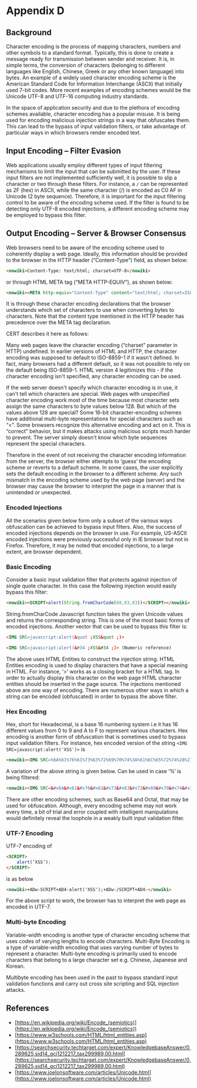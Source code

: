 # Appendix D

## Background

Character encoding is the process of mapping characters, numbers and other symbols to a standard format. Typically, this is done to create a message ready for transmission between sender and receiver. It is, in simple terms, the conversion of characters (belonging to different languages like English, Chinese, Greek or any other known language) into bytes. An example of a widely used character encoding scheme is the American Standard Code for Information Interchange (ASCII) that initially used 7-bit codes. More recent examples of encoding schemes would be the Unicode UTF-8 and UTF-16 computing industry standards.

In the space of application security and due to the plethora of encoding schemes available, character encoding has a popular misuse. It is being used for encoding malicious injection strings in a way that obfuscates them. This can lead to the bypass of input validation filters, or take advantage of particular ways in which browsers render encoded text.

## Input Encoding – Filter Evasion

Web applications usually employ different types of input filtering mechanisms to limit the input that can be submitted by the user. If these input filters are not implemented sufficiently well, it is possible to slip a character or two through these filters. For instance, a `/` can be represented as 2F (hex) in ASCII, while the same character (/) is encoded as C0 AF in Unicode (2 byte sequence). Therefore, it is important for the input filtering control to be aware of the encoding scheme used. If the filter is found to be detecting only UTF-8 encoded injections, a different encoding scheme may be employed to bypass this filter.

## Output Encoding – Server & Browser Consensus

Web browsers need to be aware of the encoding scheme used to coherently display a web page. Ideally, this information should be provided to the browser in the HTTP header (“Content-Type”) field, as shown below:

``` html
<nowiki>Content-Type: text/html; charset=UTF-8</nowiki>
```

or through HTML META tag (“META HTTP-EQUIV”), as shown below:

``` html
<nowiki><META http-equiv="Content-Type" content="text/html; charset=ISO-8859-1"></nowiki>
```

It is through these character encoding declarations that the browser understands which set of characters to use when converting bytes to characters. Note that the content type mentioned in the HTTP header has precedence over the META tag declaration.

CERT describes it here as follows:

Many web pages leave the character encoding (“charset” parameter in HTTP) undefined. In earlier versions of HTML and HTTP, the character encoding was supposed to default to ISO-8859-1 if it wasn't defined. In fact, many browsers had a different default, so it was not possible to rely on the default being ISO-8859-1. HTML version 4 legitimizes this - if the character encoding isn't specified, any character encoding can be used.

If the web server doesn't specify which character encoding is in use, it can't tell which characters are special. Web pages with unspecified character encoding work most of the time because most character sets assign the same characters to byte values below 128. But which of the values above 128 are special? Some 16-bit character-encoding schemes have additional multi-byte representations for special characters such as “&lt;”. Some browsers recognize this alternative encoding and act on it. This is “correct” behavior, but it makes attacks using malicious scripts much harder to prevent. The server simply doesn't know which byte sequences represent the special characters.

Therefore in the event of not receiving the character encoding information from the server, the browser either attempts to ‘guess’ the encoding scheme or reverts to a default scheme. In some cases, the user explicitly sets the default encoding in the browser to a different scheme. Any such mismatch in the encoding scheme used by the web page (server) and the browser may cause the browser to interpret the page in a manner that is unintended or unexpected.

### Encoded Injections

All the scenarios given below form only a subset of the various ways obfuscation can be achieved to bypass input filters. Also, the success of encoded injections depends on the browser in use. For example, US-ASCII encoded injections were previously successful only in IE browser but not in Firefox. Therefore, it may be noted that encoded injections, to a large extent, are browser dependent.

### Basic Encoding

Consider a basic input validation filter that protects against injection of single quote character. In this case the following injection would easily bypass this filter:

``` html
<nowiki><SCRIPT>alert(String.fromCharCode(88,83,83))</SCRIPT></nowiki>
```

String.fromCharCode Javascript function takes the given Unicode values and returns the corresponding string. This is one of the most basic forms of encoded injections. Another vector that can be used to bypass this filter is:

``` html
<IMG SRC=javascript:alert(&quot ;XSS&quot ;)>
```

``` html
<IMG SRC=javascript:alert(&#34 ;XSS&#34 ;)> (Numeric reference)
```

The above uses HTML Entities to construct the injection string. HTML Entities encoding is used to display characters that have a special meaning in HTML. For instance, ‘&gt;’ works as a closing bracket for a HTML tag. In order to actually display this character on the web page HTML character entities should be inserted in the page source. The injections mentioned above are one way of encoding. There are numerous other ways in which a string can be encoded (obfuscated) in order to bypass the above filter.

### Hex Encoding

Hex, short for Hexadecimal, is a base 16 numbering system i.e it has 16 different values from 0 to 9 and A to F to represent various characters. Hex encoding is another form of obfuscation that is sometimes used to bypass input validation filters. For instance, hex encoded version of the string `<IMG SRC=javascript:alert('XSS')>` is

``` html
<nowiki><IMG SRC=%6A%61%76%61%73%63%72%69%70%74%3A%61%6C%65%72%74%28%27%58%53%53%27%29></nowiki>
```

A variation of the above string is given below. Can be used in case ‘%’ is being filtered:

``` html
<nowiki><IMG SRC=&#x6A&#x61&#x76&#x61&#x73&#x63&#x72&#x69&#x70&#x74&#x3A&#x61&#x6C&#x65&#x72&#x74&#x28&#x27&#x58&#x53&#x53&#x27&#x29></nowiki>
```

There are other encoding schemes, such as Base64 and Octal, that may be used for obfuscation. Although, every encoding scheme may not work every time, a bit of trial and error coupled with intelligent manipulations would definitely reveal the loophole in a weakly built input validation filter.

### UTF-7 Encoding

UTF-7 encoding of

``` html
<SCRIPT>
    alert(‘XSS’);
</SCRIPT>
```

is as below

``` html
<nowiki>+ADw-SCRIPT+AD4-alert('XSS');+ADw-/SCRIPT+AD4-</nowiki>
```

For the above script to work, the browser has to interpret the web page as encoded in UTF-7.

### Multi-byte Encoding

Variable-width encoding is another type of character encoding scheme that uses codes of varying lengths to encode characters. Multi-Byte Encoding is a type of variable-width encoding that uses varying number of bytes to represent a character. Multi-byte encoding is primarily used to encode characters that belong to a large character set e.g. Chinese, Japanese and Korean.

Multibyte encoding has been used in the past to bypass standard input validation functions and carry out cross site scripting and SQL injection attacks.

## References

- [https://en.wikipedia.org/wiki/Encode_(semiotics)](https://en.wikipedia.org/wiki/Encode_(semiotics))
- [https://www.w3schools.com/HTML/html_entities.asp](https://www.w3schools.com/HTML/html_entities.asp)
- [https://searchsecurity.techtarget.com/expert/KnowledgebaseAnswer/0,289625,sid14_gci1212217_tax299989,00.html](https://searchsecurity.techtarget.com/expert/KnowledgebaseAnswer/0,289625,sid14_gci1212217_tax299989,00.html)
- [https://www.joelonsoftware.com/articles/Unicode.html](https://www.joelonsoftware.com/articles/Unicode.html)
